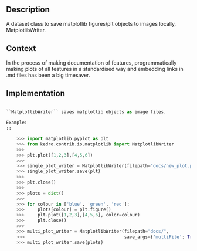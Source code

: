 ## Description
A dataset class to save matplotlib figures/plt objects to images locally, MatplotlibWriter.


## Context
In the process of making documentation of features, programmatically making plots of all features in a standardised way
and embedding links in .md files has been a big timesaver.


## Implementation
```python

``MatplotlibWriter`` saves matplotlib objects as image files.

Example:
::

    >>> import matplotlib.pyplot as plt
    >>> from kedro.contrib.io.matplotlib import MatplotlibWriter
    >>>
    >>> plt.plot([1,2,3],[4,5,6])
    >>>
    >>> single_plot_writer = MatplotlibWriter(filepath="docs/new_plot.png")
    >>> single_plot_writer.save(plt)
    >>>
    >>> plt.close()
    >>>
    >>> plots = dict()
    >>>
    >>> for colour in ['blue', 'green', 'red']:
    >>>     plots[colour] = plt.figure()
    >>>     plt.plot([1,2,3],[4,5,6], color=colour)
    >>>     plt.close()
    >>>
    >>> multi_plot_writer = MatplotlibWriter(filepath="docs/",
    >>>                                      save_args={'multiFile': True})
    >>> multi_plot_writer.save(plots)
```
